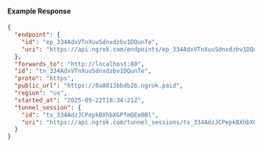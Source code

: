 <!-- Code generated for API Clients. DO NOT EDIT. -->

#### Example Response

```json
{
  "endpoint": {
    "id": "ep_334AdxVTnXuuSdnxdzbv1DQunTe",
    "uri": "https://api.ngrok.com/endpoints/ep_334AdxVTnXuuSdnxdzbv1DQunTe"
  },
  "forwards_to": "http://localhost:80",
  "id": "tn_334AdxVTnXuuSdnxdzbv1DQunTe",
  "proto": "https",
  "public_url": "https://0a8813bbdb2b.ngrok.paid",
  "region": "us",
  "started_at": "2025-09-22T18:34:21Z",
  "tunnel_session": {
    "id": "ts_334AdzJCPepkBXhbXGPfmQEe0Bl",
    "uri": "https://api.ngrok.com/tunnel_sessions/ts_334AdzJCPepkBXhbXGPfmQEe0Bl"
  }
}
```

